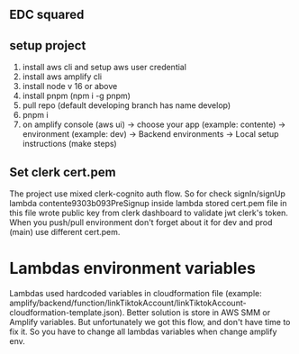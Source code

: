 ## EDC squared

## setup project
1. install aws cli and setup aws user credential
2. install aws amplify cli
3. install node v 16 or above
4. install pnpm (npm i -g pnpm)
5. pull repo (default developing branch has name develop)
6. pnpm i
7. on amplify console (aws ui)
-> choose your app (example: contente) 
-> environment (example: dev)
-> Backend environments 
-> Local setup instructions (make steps)

## Set clerk cert.pem 
The project use mixed clerk-cognito auth flow. So for check signIn/signUp lambda contente9303b093PreSignup 
inside lambda stored cert.pem file in this file wrote public key from clerk dashboard to validate jwt clerk's token. 
When you push/pull environment don't forget about it for dev and prod (main) use different cert.pem. 

# Lambdas environment variables
Lambdas used hardcoded variables in cloudformation file 
(example: amplify/backend/function/linkTiktokAccount/linkTiktokAccount-cloudformation-template.json). 
Better solution is store in AWS SMM or Amplify variables. 
But unfortunately we got this flow, and don't have time to fix it.
So you have to change all lambdas variables when change amplify env.   